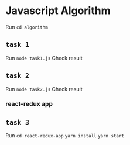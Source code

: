 # Javascript Algorithm 
Run `cd algorithm`
## `task 1`

Run `node task1.js` 
Check result
## `task 2`

Run `node task2.js` 
Check result

### react-redux app
## `task 3`

Run 
    `cd react-redux-app` 
    `yarn install` 
    `yarn start` 
